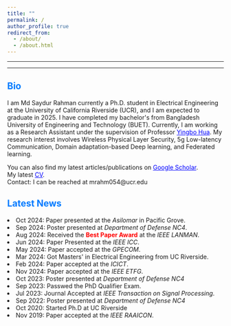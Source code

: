```yaml
---
title: ""
permalink: /
author_profile: true
redirect_from: 
  - /about/
  - /about.html
---
```

---
---

<h2 style="color: #007BFF;">Bio</h2>

I am Md Saydur Rahman currently a Ph.D. student in Electrical Engineering at the University of California Riverside (UCR), and I am expected to graduate in 2025. I have completed my bachelor's from Bangladesh University of Engineering and Technology (BUET). Currently, I am working as a Research Assistant under the supervision of Professor 
<a href="https://intra.ece.ucr.edu/~yhua/" style="color: blue;">Yingbo Hua</a>. My research interest involves Wireless Physical Layer Security, 5g Low-latency Communication, Domain adaptation-based Deep learning, and Federated learning. 
<div class="wordwrap">  
  You can also find my latest articles/publications on  
  <a href="https://scholar.google.com/citations?user=Zbf4zyUAAAAJ&hl=en&authuser=1" style="color: blue;">Google Scholar</a>. </div>
<div class="wordwrap"> My latest <a href="https://drive.google.com/file/d/1H2VCjDajsfCnlu8bJtW7rtqU1AkKkoMK/view" style="color: blue;">CV</a>. </div>
Contact: I can be reached at mrahm054@ucr.edu
<div class="news-section">
  <h2 style="color:  #007BFF;">Latest News</h2>

  <li> Oct 2024: Paper presented at the <em>Asilomar </em> in Pacific Grove.</li>
  <li> Sep 2024: Poster presented at <em>Department of Defense NC4</em>.</li>
  <li> Aug 2024: Received the <strong style="color: red;">Best Paper Award</strong> at the <em>IEEE LANMAN</em>.</li>
  <li> Jun 2024: Paper Presented at the <em>IEEE ICC</em>.</li>
  <li> May 2024: Paper accepted at the <em>GPECOM</em>.</li>
  <li> Mar 2024: Got Masters' in Electrical Engineering from UC Riverside.</li>
  <li> Feb 2024: Paper accepted at the <em>ICICT</em>.</li>
  <li> Nov 2024: Paper accepted at the <em>IEEE ETFG</em>.</li>
  <li> Oct 2023: Poster presented at <em>Department of Defense NC4</em></li>
  <li> Sep 2023: Passwed the PhD Qualifier Exam.</li>
  <li> Jul 2023: Journal Accepted at <em>IEEE Transaction on Signal Processing</em>.</li>
  <li> Sep 2022: Poster presented at <em>Department of Defense NC4</em></li>
  <li> Oct 2020: Started Ph.D at UC Riverside</li>
  <li> Nov 2019: Paper accepted at the <em>IEEE RAAICON</em>.</li>
 
  




